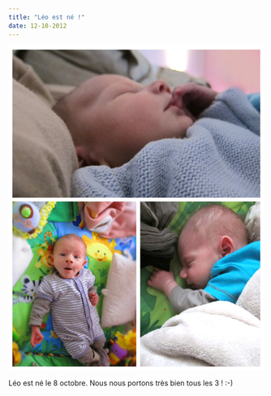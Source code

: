 ```yaml
---
title: "Léo est né !"
date: 12-10-2012
---
```


![Léo est né !](/photos/leo.jpg)

Léo est né le 8 octobre. Nous nous portons très bien tous les 3 ! :-)
